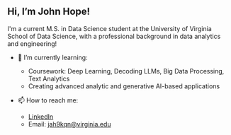 ## Hi, I’m John Hope!
I'm a current M.S. in Data Science student at the University of Virginia School of Data Science, with a professional background in data analytics and engineering!

- 🌱 I’m currently learning:
    - Coursework: Deep Learning, Decoding LLMs, Big Data Processing, Text Analytics
    - Creating advanced analytic and generative AI-based applications
      
- 📫 How to reach me:
    - [LinkedIn](https://www.linkedin.com/in/john-hope-22903/)
    - Email: jah9kqn@virginia.edu 
